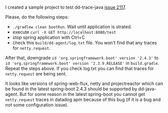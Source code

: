 I created a sample project to test dd-trace-java [issue 2117](https://github.com/DataDog/dd-trace-java/issues/2117).

Please, do the following steps:

- `./gradlew clean bootRun`. Wait until application is strated.
- execute `curl -X GET http://localhost:8080/test `
- stop spring application with Ctrl+C
- check this `build/dd-agent/log.txt` file. You won't find that any traces for `netty.request`.

After that, downgrade `id 'org.springframework.boot' version '2.4.3'` to `id 'org.springframework.boot' version '2.3.9.RELEASE'` in `build.gradle`. 
Repeat the steps above. If you check log.txt you can find that traces for `netty.request` are being sent.

It looks like versions of spring-web-flux, netty and projectreactor which can be found in the latest 
spring-boot 2.4.3 should be supported by dd-java-agent. But for some reason in the latest spring-boot 
you cannot get `netty.request` traces in datadog apm because of this bug 
(if it is a bug and not some configuration issue).